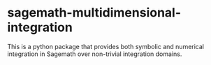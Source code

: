 # sagemath-multidimensional-integration
This is a python package that provides both symbolic and numerical integration in Sagemath over non-trivial integration domains.
